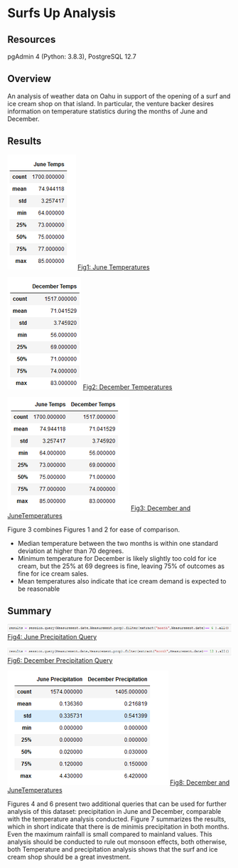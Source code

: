 # Surfs Up Analysis
## Resources
pgAdmin 4 (Python: 3.8.3), PostgreSQL 12.7


## Overview
An analysis of weather data on Oahu in support of the opening of a surf and ice cream shop on that island.  In particular, the venture backer desires information on temperature statistics during the months of June and December.



## Results


![Fig1: June Temperatures](other_resources/01_June_Temperatures.png)
[Fig1: June Temperatures](other_resources/01_June_Temperatures.png?raw=true "Figure 1: June Temperatures")




![Fig2: December Temperatures](other_resources/02_December_Temperatures.png)
[Fig2: December Temperatures](other_resources/02_December_Temperatures.png?raw=true "Figure 2: December Temperatures")





![Fig3: December And June Temperatures](other_resources/03_June_and_December_Temperatures.png)
[Fig3: December and JuneTemperatures](other_resources/03_June_and_December_Temperatures.png?raw=true "Figure 3: December Temperatures")

Figure 3 combines Figures 1 and 2 for ease of comparison. 
- Median temperature between the two months is within one standard deviation at higher than 70 degrees.
- Minimum temperature for December is likely slightly too cold for ice cream, but the 25% at 69 degrees is fine, leaving 75% of outcomes as fine for ice cream sales.
- Mean temperatures also indicate that ice cream demand is expected to be reasonable

## Summary



![Fig4: June Precipitation Query](other_resources/04_June_Precipitation_Query.png)
[Fig4: June Precipitation Query](other_resources/04_June_Precipitation_Query.png?raw=true "Figure 4: June Precipitation Query")








![Fig6: December Precipitation Query](other_resources/06_December_Precipitation_Query.png)
[Fig6: December Precipitation Query](other_resources/06_December_Precipitation_Query.png?raw=true "Figure 6: December Precipitation Query")
















![Fig8: December And June Temperatures](other_resources/08_June_and_December_Precipitation.png)
[Fig8: December and JuneTemperatures](other_resources/08_June_and_December_Precipitation.png?raw=true "Figure 8: December Temperatures")


Figures 4 and 6 present two additional queries that can be used for further analysis of this dataset: precipitation in June and December, comparable with the temperature analysis conducted.  Figure 7 summarizes the results, which in short indicate that there is de minimis precipitation in both months.  Even the maximum rainfall is small compared to mainland values.  This analysis should be conducted to rule out monsoon effects, both otherwise, both Temperature and precipitation analysis shows that the surf and ice cream shop should be a great investment.





